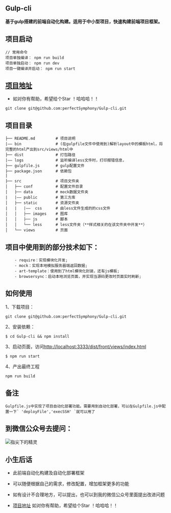 ## Gulp-cli
**基于gulp搭建的前端自动化构建。适用于中小型项目，快速构建前端项目框架。**

## 项目启动
```
// 常用命令
项目单独编译： npm run build
项目单独启动： npm run dev
项目一键编译并启动： npm run start
```
## [项目地址](https://github.com/perfectSymphony/Gulp-cli)
* 如对你有帮助，希望给个Star ！哈哈哈！！
```
git clone git@github.com:perfectSymphony/Gulp-cli.git
```

## 项目目录
```
├── README.md         # 项目说明
|—— bin               # (在gulpfile文件中使用到)解析layout中的模板html，将完整的html产出到src/views/html中
├── dist              # 打包路径
|—— logs              # 监听编译less文件时，打印报错信息， 
├── gulpfile.js       # gulp配置文件
├── package.json      # 依赖包
|
├── src               # 项目文件夹
│   ├── conf          # 配置文件目录
│   ├── data          # mock数据文件夹
|   |—— public        # 第三方库
│   ├── static        # 资源文件夹
|   |   |——  css      # 由less文件生成的的css文件
│   │   ├── images    # 图库
│   │   ├── js        # 脚本
│   │   └── less      # less文件夹（**样式相关的在该文件夹中开发**）
│   └── views         # 页面
```

## 项目中使用到的部分技术如下：
```
	- require：实现模块化开发;
	- mock：实现本地模拟服务器端返回数据;
	- art-template：使用到了html模块化封装，还有js模板;
	- browsersync：启动本地浏览页面，并实现当源码更改时页面实时刷新;
```

## 如何使用
1、下载项目：
```
git clone git@github.com:perfectSymphony/Gulp-cli.git

```
2、安装依赖：
```
$ cd Gulp-cli && npm install
```
3、启动页面，访问<http://localhost:3333/dist/front/views/index.html>
```
$ npm run start
```
4、产出最终工程
```
npm run build
```

## 备注

```
Gulpfile.js中实现了项目自动化部署功能。需要用到自动化部署，可以在Gulpfile.js中配置一下` 'deployFile','execSSH' `就可以用了

``` 

## 到微信公众号去提问：
![指尖下的精灵](https://raw.githubusercontent.com/perfectSymphony/Gulp-cli/b08538bc938d56aa729085bf5305afc425bf8d9c/Wechat/0.jpg)


## 小生后话
* 此前端自动化构建及自动化部署框架

* 可以随便根据自己的需求，修改配置，增加框架更多的功能

* 如有设计不合理地方，可以提出，也可以到我的微信公众号里面提出改进问题

* [项目地址](https://github.com/perfectSymphony/Gulp-cli) 如对你有帮助，希望给个Star ！哈哈哈！！
